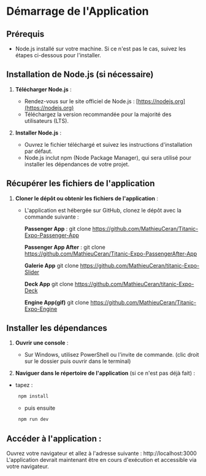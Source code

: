 # Démarrage de l'Application

## Prérequis

- Node.js installé sur votre machine. Si ce n'est pas le cas, suivez les étapes ci-dessous pour l'installer.

## Installation de Node.js (si nécessaire)

1. **Télécharger Node.js** :

   - Rendez-vous sur le site officiel de Node.js : [https://nodejs.org](https://nodejs.org)
   - Téléchargez la version recommandée pour la majorité des utilisateurs (LTS).

2. **Installer Node.js** :
   - Ouvrez le fichier téléchargé et suivez les instructions d'installation par défaut.
   - Node.js inclut npm (Node Package Manager), qui sera utilisé pour installer les dépendances de votre projet.

## Récupérer les fichiers de l'application

1. **Cloner le dépôt ou obtenir les fichiers de l'application** :

   - L'application est hébergée sur GitHub, clonez le dépôt avec la commande suivante :

     **Passenger App** :
     git clone https://github.com/MathieuCeran/Titanic-Expo-Passenger-App

     **Passenger App After** :
     git clone https://github.com/MathieuCeran/Titanic-Expo-PassengerAfter-App

     **Galerie App**
     git clone https://github.com/MathieuCeran/titanic-Expo-Slider

     **Deck App**
     git clone https://github.com/MathieuCeran/titanic-Expo-Deck

     **Engine App(gif)**
     git clone https://github.com/MathieuCeran/Titanic-Expo-Engine

## Installer les dépendances

1. **Ouvrir une console** :

   - Sur Windows, utilisez PowerShell ou l'invite de commande. (clic droit sur le dossier puis ouvrir dans le terminal)

2. **Naviguer dans le répertoire de l'application** (si ce n'est pas déjà fait) :

- tapez :
  ```sh
   npm install
  ```
  - puis ensuite
  ```sh
   npm run dev
  ```

## Accéder à l'application :

Ouvrez votre navigateur et allez à l'adresse suivante : http://localhost:3000
L'application devrait maintenant être en cours d'exécution et accessible via votre navigateur.
